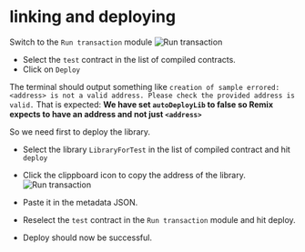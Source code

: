 # linking and deploying

Switch to the `Run transaction` module 
![Run transaction](https://github.com/ethereum/remix-workshops/raw/master/deployWithLibrary/4_linking_and_deploying/remix_runtransaction.png "Run Transaction")

 - Select the `test` contract in the list of compiled contracts.
 - Click on `Deploy`
 
 The terminal should output something like `creation of sample errored: <address> is not a valid address. Please check the provided address is valid.`
 That is expected: **We have set `autoDeployLib` to false so Remix expects to have an address and not just `<address>`**

So we need first to deploy the library.

  - Select the library `LibraryForTest` in the list of compiled contract and hit `deploy`
  - Click the clippboard icon to copy the address of the library.
  ![Run transaction](https://github.com/ethereum/remix-workshops/raw/master/deployWithLibrary/4_linking_and_deploying/remix_deploy_lib.png "Run Transaction")

  - Paste it in the metadata JSON.

  - Reselect the `test` contract in the `Run transaction` module and hit deploy.
  - Deploy should now be successful.

